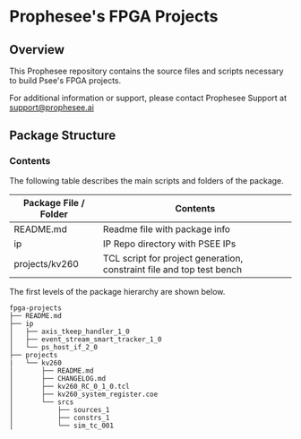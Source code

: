 **Prophesee's FPGA Projects**
==========================================

Overview
--------

This Prophesee repository contains the source files and scripts necessary to build Psee's FPGA projects.

For additional information or support, please contact Prophesee Support at [support@prophesee.ai](mailto:support@prophesee.ai)

Package Structure
-----------------

### Contents

The following table describes the main scripts and folders of the package.

| Package File / Folder                   | Contents                                                                    |
| --------------------------------------- | --------------------------------------------------------------------------- |
| README.md                               | Readme file with package info                                               |
| ip                                      | IP Repo directory with PSEE IPs                                             |
| projects/kv260                          | TCL script for project generation, constraint file and top test bench       |


The first levels of the package hierarchy are shown below.

```
fpga-projects
├── README.md
├── ip
│   ├── axis_tkeep_handler_1_0
│   ├── event_stream_smart_tracker_1_0
│   └── ps_host_if_2_0
├── projects
|   └── kv260
│       ├── README.md
│       ├── CHANGELOG.md
│       ├── kv260_RC_0_1_0.tcl
│       ├── kv260_system_register.coe
│       └── srcs
│           ├── sources_1
│           ├── constrs_1
│           └── sim_tc_001
```


